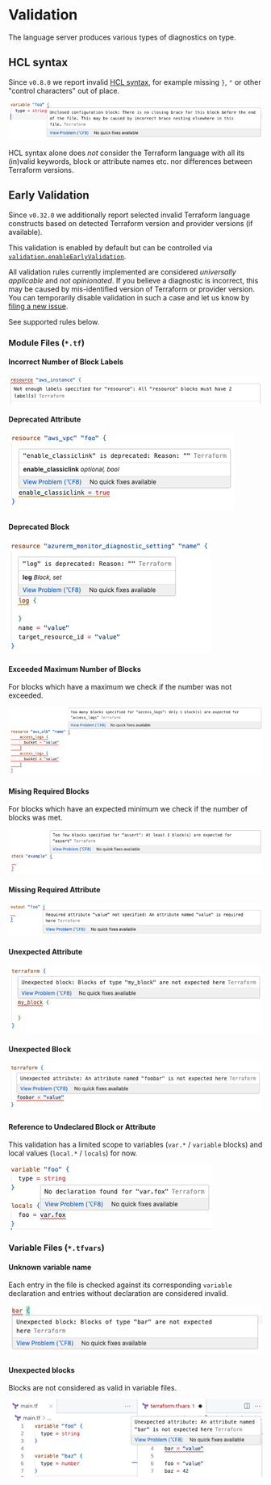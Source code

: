 # Validation

The language server produces various types of diagnostics on type.

## HCL syntax

Since `v0.8.0` we report invalid [HCL syntax](https://github.com/hashicorp/hcl/blob/main/spec.md),
for example missing `}`, `"` or other "control characters" out of place.

![invalid HCL syntax](./images/validation-rule-hcl.png)

HCL syntax alone does _not_ consider the Terraform language with all its (in)valid
keywords, block or attribute names etc. nor differences between Terraform versions.

## Early Validation

Since `v0.32.0` we additionally report selected invalid Terraform language constructs
based on detected Terraform version and provider versions (if available).

This validation is enabled by default but can be controlled via
[`validation.enableEarlyValidation`](./SETTINGS.md#enableearlyvalidation-bool-defaults-to-true).

All validation rules currently implemented are considered _universally applicable_
and _not opinionated_. If you believe a diagnostic is incorrect, this may be caused by
mis-identified version of Terraform or provider version. You can temporarily disable
validation in such a case and let us know by [filing a new issue](https://github.com/hashicorp/terraform-ls/issues/new/choose).

See supported rules below.

### Module Files (`*.tf`)

#### Incorrect Number of Block Labels

![wrong label count](./images/validation-rule-label-count.png)

#### Deprecated Attribute

![deprecated attribute](./images/validation-rule-deprecated-attribute.png)

#### Deprecated Block

![deprecated block](./images/validation-rule-deprecated-block.png)

#### Exceeded Maximum Number of Blocks

For blocks which have a maximum we check if the number was not exceeded.

![exceeded maximum blocks](./images/validation-rule-exceeded-block-max-items.png)

#### Mising Required Blocks

For blocks which have an expected minimum we check if the number of blocks was met.

![missing required blocks](./images/validation-rule-missing-blocks.png)

#### Missing Required Attribute

![missing attribute](./images/validation-rule-missing-attribute.png)

#### Unexpected Attribute

![unexpected attribute](./images/validation-rule-unexpected-attribute.png)

#### Unexpected Block

![unexpected block](./images/validation-rule-unexpected-block.png)

#### Reference to Undeclared Block or Attribute

This validation has a limited scope to variables (`var.*` / `variable` blocks)
and local values (`local.*` / `locals`) for now.

![invalid reference](./images/validation-rule-invalid-ref.png)

### Variable Files (`*.tfvars`)

#### Unknown variable name

Each entry in the file is checked against its corresponding `variable` declaration
and entries without declaration are considered invalid.

![unknown variable name](./images/validation-rule-tfvars-unknown-var.png)

#### Unexpected blocks

Blocks are not considered as valid in variable files.

![unexpected blocks](./images/validation-rule-tfvars-unexpected-blocks.png)
